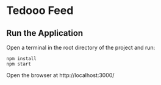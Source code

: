 # Tedooo Feed

## Run the Application
Open a terminal in the root directory of the project and run:
```console
npm install
npm start
```
Open the browser at http://localhost:3000/
